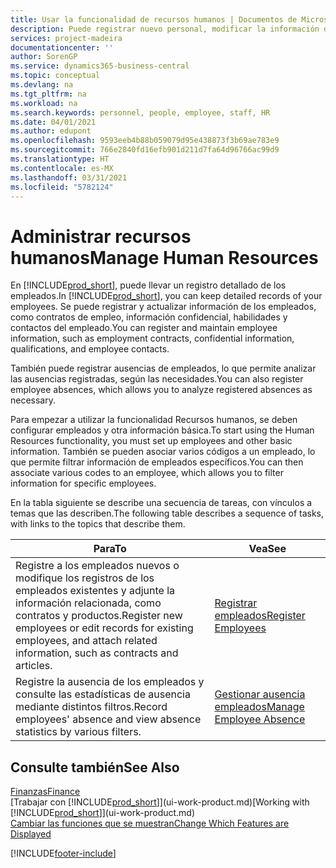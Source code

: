 ```yaml
---
title: Usar la funcionalidad de recursos humanos | Documentos de Microsoft
description: Puede registrar nuevo personal, modificar la información del personal existente y registrar y analizar las ausencias.
services: project-madeira
documentationcenter: ''
author: SorenGP
ms.service: dynamics365-business-central
ms.topic: conceptual
ms.devlang: na
ms.tgt_pltfrm: na
ms.workload: na
ms.search.keywords: personnel, people, employee, staff, HR
ms.date: 04/01/2021
ms.author: edupont
ms.openlocfilehash: 9593eeb4b88b059079d95e438873f3b69ae783e9
ms.sourcegitcommit: 766e2840fd16efb901d211d7fa64d96766ac99d9
ms.translationtype: HT
ms.contentlocale: es-MX
ms.lasthandoff: 03/31/2021
ms.locfileid: "5782124"
---
```

# <a name="manage-human-resources"></a><span data-ttu-id="768ba-103">Administrar recursos humanos</span><span class="sxs-lookup"><span data-stu-id="768ba-103">Manage Human Resources</span></span>
<span data-ttu-id="768ba-104">En [!INCLUDE[prod_short](includes/prod_short.md)], puede llevar un registro detallado de los empleados.</span><span class="sxs-lookup"><span data-stu-id="768ba-104">In [!INCLUDE[prod_short](includes/prod_short.md)], you can keep detailed records of your employees.</span></span> <span data-ttu-id="768ba-105">Se puede registrar y actualizar información de los empleados, como contratos de empleo, información confidencial, habilidades y contactos del empleado.</span><span class="sxs-lookup"><span data-stu-id="768ba-105">You can register and maintain employee information, such as employment contracts, confidential information, qualifications, and employee contacts.</span></span>

<span data-ttu-id="768ba-106">También puede registrar ausencias de empleados, lo que permite analizar las ausencias registradas, según las necesidades.</span><span class="sxs-lookup"><span data-stu-id="768ba-106">You can also register employee absences, which allows you to analyze registered absences as necessary.</span></span>

<span data-ttu-id="768ba-107">Para empezar a utilizar la funcionalidad Recursos humanos, se deben configurar empleados y otra información básica.</span><span class="sxs-lookup"><span data-stu-id="768ba-107">To start using the Human Resources functionality, you must set up employees and other basic information.</span></span> <span data-ttu-id="768ba-108">También se pueden asociar varios códigos a un empleado, lo que permite filtrar información de empleados específicos.</span><span class="sxs-lookup"><span data-stu-id="768ba-108">You can then associate various codes to an employee, which allows you to filter information for specific employees.</span></span>

<span data-ttu-id="768ba-109">En la tabla siguiente se describe una secuencia de tareas, con vínculos a temas que las describen.</span><span class="sxs-lookup"><span data-stu-id="768ba-109">The following table describes a sequence of tasks, with links to the topics that describe them.</span></span>

| <span data-ttu-id="768ba-110">Para</span><span class="sxs-lookup"><span data-stu-id="768ba-110">To</span></span> | <span data-ttu-id="768ba-111">Vea</span><span class="sxs-lookup"><span data-stu-id="768ba-111">See</span></span> |
| --- | --- |
| <span data-ttu-id="768ba-112">Registre a los empleados nuevos o modifique los registros de los empleados existentes y adjunte la información relacionada, como contratos y productos.</span><span class="sxs-lookup"><span data-stu-id="768ba-112">Register new employees or edit records for existing employees, and attach related information, such as contracts and articles.</span></span> |[<span data-ttu-id="768ba-113">Registrar empleados</span><span class="sxs-lookup"><span data-stu-id="768ba-113">Register Employees</span></span>](hr-how-register-employees.md) |
| <span data-ttu-id="768ba-114">Registre la ausencia de los empleados y consulte las estadísticas de ausencia mediante distintos filtros.</span><span class="sxs-lookup"><span data-stu-id="768ba-114">Record employees' absence and view absence statistics by various filters.</span></span> |[<span data-ttu-id="768ba-115">Gestionar ausencia empleados</span><span class="sxs-lookup"><span data-stu-id="768ba-115">Manage Employee Absence</span></span>](hr-how-manage-absence.md) |

## <a name="see-also"></a><span data-ttu-id="768ba-116">Consulte también</span><span class="sxs-lookup"><span data-stu-id="768ba-116">See Also</span></span>
[<span data-ttu-id="768ba-117">Finanzas</span><span class="sxs-lookup"><span data-stu-id="768ba-117">Finance</span></span>](finance.md)  
<span data-ttu-id="768ba-118">[Trabajar con [!INCLUDE[prod_short](includes/prod_short.md)]](ui-work-product.md)</span><span class="sxs-lookup"><span data-stu-id="768ba-118">[Working with [!INCLUDE[prod_short](includes/prod_short.md)]](ui-work-product.md)</span></span>  
[<span data-ttu-id="768ba-119">Cambiar las funciones que se muestran</span><span class="sxs-lookup"><span data-stu-id="768ba-119">Change Which Features are Displayed</span></span>](ui-experiences.md)        


[!INCLUDE[footer-include](includes/footer-banner.md)]